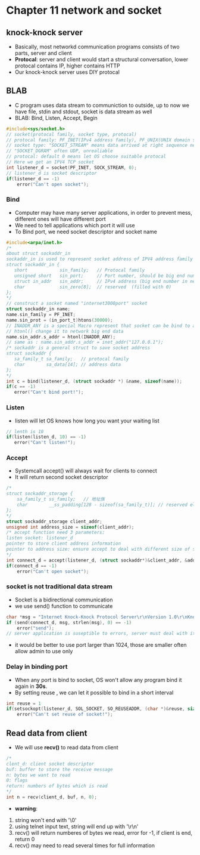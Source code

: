 # Chapter 11 network and socket

## knock-knock server

- Basically, most networkd communication programs consists of two parts, server and client
- **Protocal**: server and client would start a structural conversation, lower protocal contains IP, higher contains HTTP
- Our knock-knock server uses DIY protocal

## BLAB

- C program uses data stream to communiction to outside, up to now we have file, stdin and stdout, socket is data stream as well
- BLAB: Bind, Listen, Accept, Begin

```c
#include<sys/socket.h>
// socket(protocal family, socket type, protocal)
// protocal family: PF_INET(IPv4 address family), PF_UNIX(UNIX domain socket), PF_INET6(IPV6 address family)
// socket type: "SOCKET_STREAM" means data arrived at right sequence never lost or repeat, often TCP
// "SOCKET_DGRAM" often UDP, unrealiable
// protocal: default 0 means let OS choose suitable protocal
// Here we get an IPV4 TCP socket
int listener_d = socket(PF_INET, SOCK_STREAM, 0);
// listener_d is socket descriptor
if(listener_d == -1)
    error("Can't open socket");
```

### Bind

- Computer may have many server applications, in order to prevent mess, different ones will have different port
- We need to tell applications which port it will use
- To Bind port, we need socket descriptor and socket name

 ```c
 #include<arpa/inet.h>
 /* 
 about struct sockaddr_in
 sockaddr_in is used to represent socket address of IPV4 address family 
 struct sockaddr_in {
    short            sin_family;   // Protocal family
    unsigned short   sin_port;     // Port number, should be big end number in network, (use htons() to change it, 16bit)
    struct in_addr   sin_addr;     // IPv4 address (big end number in network, 32bit)
    char             sin_zero[8];  // reserved  (filled with 0)
};
 */
// construct a socket named "internet3000port" socket
 struct sockaddr_in name;
 name.sin_family = PF_INET;
 name.sin_prot = (in_port_t)htons(30000);
 // INADDR_ANY is a special Macro represent that socket can be bind to any available network interface
 // htonl() change it to network big end data
 name.sin_addr.s_addr = htonl(INADDR_ANY);
// same as : name.sin_addr.s_addr = inet_addr("127.0.0.1");
 /* sockaddr is a general struct to save socket address
 struct sockaddr {
    sa_family_t sa_family;   // protocal family
    char        sa_data[14]; // address data
};
*/
 int c = bind(listener_d, (struct sockaddr *) &name, sizeof(name));
 if(c == -1)
    error("Can't bind port!");
 ```

 ### Listen

 - listen will let OS knows how long you want your waiting list
 ```c
 // lenth is 10
 if(listen(listen_d, 10) == -1)
    error("Can't listen!");
 ```

 ### Accept

 - Systemcall accept() will always wait for clients to connect
 - It will return second socket descriptor

```c
/*
struct sockaddr_storage {
    sa_family_t ss_family;   // 地址族
    char        __ss_padding[128 - sizeof(sa_family_t)]; // reserved elements, used to fill struct
};
*/
struct sockaddr_storage client_addr;
unsigned int address_size = sizeof(client_addr);
/* accept function need 3 parameters:
listen socket: listener_d
pointer to store client address information
pointer to address size: ensure accept to deal with different size of socket, and change it when come back
*/
int connect_d = accept(listener_d, (struct sockaddr*)&client_addr, &address_size);
if(connect_d == -1)
    error("Can't open socket");
```

### socket is not traditional data stream

- Socket is a bidirectional communication
- we use send() function to communicate

```c
char *msg = "Internet Knock-Knock Protocol Server\r\nVersion 1.0\r\nKnock! Knock!\r\n> ";
if (send(connect_d, msg, strlen(msg), 0) == -1)
    error("send");
// server application is suseptible to errors, server must deal with it
```
- it would be better to use port larger than 1024, those are smaller often allow admin to use only

### Delay in binding port

- When any port is bind to socket, OS won't allow any program bind it again in **30s**.
- By setting reuse , we can let it possible to bind in a short interval
```c
int reuse = 1
if(setsockopt(listener_d, SOL_SOCKET, SO_REUSEADDR, (char *)&reuse, sizeof(int)) == -1)
    error("Can't set reuse of socket!");
```

## Read data from client

- We will use **recv()** to read data from client
```c
/*
clent_d: client socket descriptor
buf: buffer to store the receive message
n: bytes we want to read
0: flags
return: numbers of bytes which is read
*/
int n = recv(client_d, buf, n, 0);
```
- **warning**:
1. string won't end with '\0'
2. using telnet input text, string will end up with '\r\n'
3. recv() will return numberes of bytes we read, error for -1, if client is end, return 0
4. recv() may need to read several times for full information





